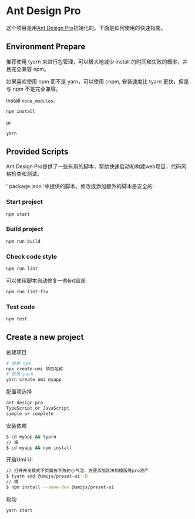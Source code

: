# Ant Design Pro

这个项目是用[Ant Design Pro](https://pro.ant.design)初始化的。下面是如何使用的快速指南。
## Environment Prepare

推荐使用 tyarn 来进行包管理，可以极大地减少 install 的时间和失败的概率，并且完全兼容 npm。

如果喜欢使用 npm 而不是 yarn，可以使用 cnpm, 安装速度比 tyarn 更快，但是与 npm 不是完全兼容。

Install `node_modules`:

```bash
npm install
```

or

```bash
yarn
```

## Provided Scripts

Ant Design Pro提供了一些有用的脚本，帮助快速启动和构建web项目，代码风格检查和测试。

' package.json '中提供的脚本。修改或添加额外的脚本是安全的:
### Start project

```bash
npm start
```

### Build project

```bash
npm run build
```

### Check code style

```bash
npm run lint
```

可以使用脚本自动修复一些lint错误:

```bash
npm run lint:fix
```

### Test code

```bash
npm test
```

## Create a new project

创建项目
```bash
# 使用 npm
npx create-umi 项目名称
# 使用 yarn
yarn create umi myapp
```

配置项选择
```bash
ant-design-pro
TypeScript or JavaScript
simple or complete
```

安装依赖
```bash
$ cd myapp && tyarn
// 或
$ cd myapp && npm install
```

开启Umi UI

```bash
// 打开开发模式下页面右下角的小气泡，方便添加区块和模版等pro资产
$ tyarn add @umijs/preset-ui -D
// 或
$ npm install --save-dev @umijs/preset-ui
```

启动

```bash
yarn start
```

